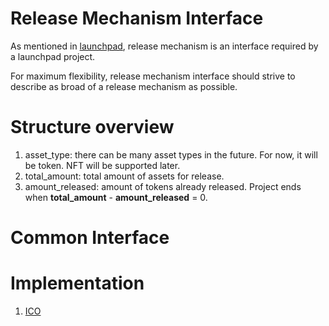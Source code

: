 # Release Mechanism Interface

As mentioned in [launchpad](/x/launchpad/README.md), release mechanism is an interface required by a launchpad project.

For maximum flexibility, release mechanism interface should strive to describe as broad of a release mechanism as possible.

# Structure overview
1. asset_type: there can be many asset types in the future. For now, it will be token. NFT will be supported later.
2. total_amount: total amount of assets for release.
3. amount_released: amount of tokens already released. Project ends when __total_amount__ - __amount_released__ = 0.

# Common Interface
# Implementation
1. [ICO](/x/ico/README.md) 